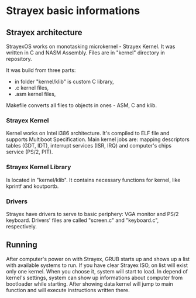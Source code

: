 # Strayex basic informations

## Strayex architecture

StrayexOS works on monotasking microkernel - Strayex Kernel. It was written in C and NASM Assembly.
Files are in "kernel" directory in repository.

It was build from three parts:
- in folder "kernel/klib" is custom C library,
- .c kernel files,
- .asm kernel files,

Makefile converts all files to objects in ones - ASM, C and klib.

### Strayex Kernel

Kernel works on Intel i386 architecture. It's compiled to ELF file and supports Multiboot Specification.
Main kernel jobs are: mapping descriptors tables (GDT, IDT), interrupt services (ISR, IRQ) and computer's chips service (PS/2, PIT).

### Strayex Kernel Library

Is located in "kernel/klib". It contains necessary functions for kernel, like kprintf and koutportb.

### Drivers

Strayex have drivers to serve to basic periphery: VGA monitor and PS/2 keyboard.
Drivers' files are called "screen.c" and "keyboard.c", respectively.

## Running

After computer's power on with Strayex, GRUB starts up and shows up a list with available systems to run.
If you have clear Strayex ISO, on list will exist only one kernel. When you choose it, system will start to load.
In depend of kernel's settings, system can show up informations about computer from bootloader while starting.
After showing data kernel will jump to main function and will execute instructions written there.
